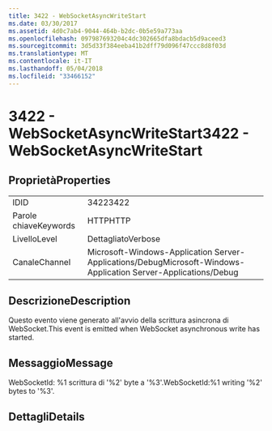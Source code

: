 ```yaml
---
title: 3422 - WebSocketAsyncWriteStart
ms.date: 03/30/2017
ms.assetid: 4d0c7ab4-9044-464b-b2dc-0b5e59a773aa
ms.openlocfilehash: 097987693204c4dc302665dfa8bdacb5d9aceed3
ms.sourcegitcommit: 3d5d33f384eeba41b2dff79d096f47ccc8d8f03d
ms.translationtype: MT
ms.contentlocale: it-IT
ms.lasthandoff: 05/04/2018
ms.locfileid: "33466152"
---
```

# <a name="3422---websocketasyncwritestart"></a><span data-ttu-id="bfea0-102">3422 - WebSocketAsyncWriteStart</span><span class="sxs-lookup"><span data-stu-id="bfea0-102">3422 - WebSocketAsyncWriteStart</span></span>
## <a name="properties"></a><span data-ttu-id="bfea0-103">Proprietà</span><span class="sxs-lookup"><span data-stu-id="bfea0-103">Properties</span></span>  
  
|||  
|-|-|  
|<span data-ttu-id="bfea0-104">ID</span><span class="sxs-lookup"><span data-stu-id="bfea0-104">ID</span></span>|<span data-ttu-id="bfea0-105">3422</span><span class="sxs-lookup"><span data-stu-id="bfea0-105">3422</span></span>|  
|<span data-ttu-id="bfea0-106">Parole chiave</span><span class="sxs-lookup"><span data-stu-id="bfea0-106">Keywords</span></span>|<span data-ttu-id="bfea0-107">HTTP</span><span class="sxs-lookup"><span data-stu-id="bfea0-107">HTTP</span></span>|  
|<span data-ttu-id="bfea0-108">Livello</span><span class="sxs-lookup"><span data-stu-id="bfea0-108">Level</span></span>|<span data-ttu-id="bfea0-109">Dettagliato</span><span class="sxs-lookup"><span data-stu-id="bfea0-109">Verbose</span></span>|  
|<span data-ttu-id="bfea0-110">Canale</span><span class="sxs-lookup"><span data-stu-id="bfea0-110">Channel</span></span>|<span data-ttu-id="bfea0-111">Microsoft-Windows-Application Server-Applications/Debug</span><span class="sxs-lookup"><span data-stu-id="bfea0-111">Microsoft-Windows-Application Server-Applications/Debug</span></span>|  
  
## <a name="description"></a><span data-ttu-id="bfea0-112">Descrizione</span><span class="sxs-lookup"><span data-stu-id="bfea0-112">Description</span></span>  
 <span data-ttu-id="bfea0-113">Questo evento viene generato all'avvio della scrittura asincrona di WebSocket.</span><span class="sxs-lookup"><span data-stu-id="bfea0-113">This event is emitted when WebSocket asynchronous write has started.</span></span>  
  
## <a name="message"></a><span data-ttu-id="bfea0-114">Messaggio</span><span class="sxs-lookup"><span data-stu-id="bfea0-114">Message</span></span>  
 <span data-ttu-id="bfea0-115">WebSocketId: %1 scrittura di '%2' byte a '%3'.</span><span class="sxs-lookup"><span data-stu-id="bfea0-115">WebSocketId:%1 writing '%2' bytes to '%3'.</span></span>  
  
## <a name="details"></a><span data-ttu-id="bfea0-116">Dettagli</span><span class="sxs-lookup"><span data-stu-id="bfea0-116">Details</span></span>
